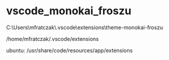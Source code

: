 # vscode_monokai_froszu

C:\Users\mfratczak\\.vscode\extensions\theme-monokai-froszu

/home/mfratczak/.vscode/extensions

ubuntu: /usr/share/code/resources/app/extensions
